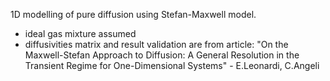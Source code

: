 1D modelling of pure diffusion using Stefan-Maxwell model.

- ideal gas mixture assumed
- diffusivities matrix and result validation are from article: "On the Maxwell-Stefan Approach to Diffusion: A General Resolution in the Transient Regime for One-Dimensional Systems" - E.Leonardi, C.Angeli
